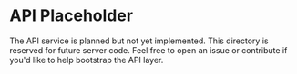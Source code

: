 # API Placeholder

The API service is planned but not yet implemented. This directory is reserved for
future server code. Feel free to open an issue or contribute if you'd like to help
bootstrap the API layer.
